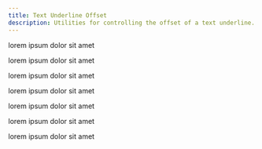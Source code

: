 ```yaml
---
title: Text Underline Offset
description: Utilities for controlling the offset of a text underline.
---
```

<table-utility prefix="underline-offset" property="text-underline-offset" class="mb-lg"></table-utility>
<card-example>
	<div class="container h-full rounded-md bg-surface-1 px-sm">
		<p class="border-b border-surface-3 p-sm underline decoration-brand underline-offset-0">lorem ipsum dolor sit amet</p>
		<p class="border-b border-surface-3 p-sm underline decoration-brand underline-offset-1">lorem ipsum dolor sit amet</p>
		<p class="border-b border-surface-3 p-sm underline decoration-brand underline-offset-2">lorem ipsum dolor sit amet</p>
		<p class="border-b border-surface-3 p-sm underline decoration-brand underline-offset-4">lorem ipsum dolor sit amet</p>
		<p class="border-b border-surface-3 p-sm underline decoration-brand underline-offset-8">lorem ipsum dolor sit amet</p>
		<p class="border-b border-surface-3 p-sm underline decoration-brand underline-offset-auto">lorem ipsum dolor sit amet</p>
		<p class="underline decoration-brand p-sm underline-offset-from-font">lorem ipsum dolor sit amet</p>
	</div>
</card-example>